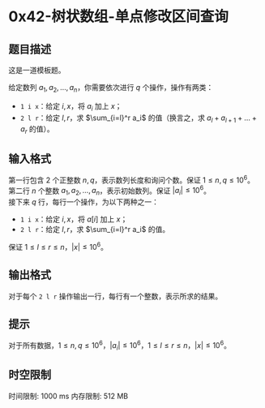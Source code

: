 # 0x42-树状数组-单点修改区间查询

## 题目描述

这是一道模板题。

给定数列 $a_1, a_2, \dots, a_n$，你需要依次进行 $q$ 个操作，操作有两类：

- `1 i x`：给定 $i,x$，将 $a_i$ 加上 $x$；
- `2 l r`：给定 $l,r$，求 $\sum_{i=l}^r a_i$ 的值（换言之，求 $a_l + a_{l+1} + \dots + a_r$ 的值）。

## 输入格式

第一行包含 $2$ 个正整数 $n,q$，表示数列长度和询问个数。保证 $1 \le n,q \le 10^6$。  
第二行 $n$ 个整数 $a_1, a_2, \dots, a_n$，表示初始数列。保证 $|a_i| \le 10^6$。  
接下来 $q$ 行，每行一个操作，为以下两种之一：

- `1 i x`：给定 $i,x$，将 $a[i]$ 加上 $x$；
- `2 l r`：给定 $l,r$，求 $\sum_{i=l}^r a_i$ 的值。

保证 $1 \le l \le r \le n$，$|x| \le 10^6$。

## 输出格式

对于每个 `2 l r` 操作输出一行，每行有一个整数，表示所求的结果。

## 提示

对于所有数据，$1 \le n,q \le 10^6$，$|a_i| \le 10^6$，$1 \le l \le r \le n$，$|x| \le 10^6$。

## 时空限制

时间限制: 1000 ms
内存限制: 512 MB
